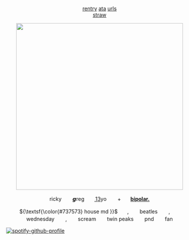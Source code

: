 
<p align="center" dir="auto">
 <a href="https://rentry.co/rickypawss">rentry</a>  <a href="https://attajohn.atabook.org/">ata</a>  <a href="https://rentry.co/hidurlips">urls</a>
<br><a href="https://mrrobott.straw.page/">straw</a><br>



<p align="center">
  <img src="https://i.pinimg.com/originals/99/4a/5b/994a5b59654b532fb54f30fffb9c7c92.gif" width="450">
</p>  


<p align="center">ricky ㅤㅤ𝙜reg ㅤㅤ1͟3͟yo ㅤㅤ+ㅤㅤ<b><ins>bipolar.</ins></b></p>
<p align="center">${\textsf{\color{#737573} house md }}$ㅤㅤ, ㅤㅤbeatles ㅤㅤ,ㅤㅤwednesday ㅤㅤ, ㅤㅤscream ㅤㅤtwin peaks ㅤㅤpnd ㅤㅤfan</p>

 



[![spotify-github-profile](https://spotify-github-profile.kittinanx.com/api/view?uid=31emw27hdnz23bbvfx4humhc7cjq&cover_image=true&theme=novatorem&show_offline=false&background_color=000000&interchange=true&bar_color=000000&bar_color_cover=true)](https://github.com/kittinan/spotify-github-profile)
